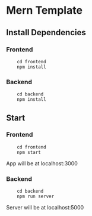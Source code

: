 # Mern Template

## Install Dependencies

### Frontend

```
    cd frontend
    npm install
```

### Backend

```
    cd backend
    npm install
```

## Start

### Frontend

```
    cd frontend
    npm start
```

App will be at localhost:3000

### Backend

```
    cd backend
    npm run server
```

Server will be at localhost:5000
